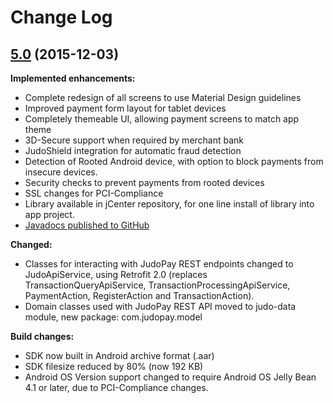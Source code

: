 # Change Log

## [5.0](https://github.com/judopay/Judo-Android/tree/5.0) (2015-12-03)

**Implemented enhancements:**
- Complete redesign of all screens to use Material Design guidelines
- Improved payment form layout for tablet devices
- Completely themeable UI, allowing payment screens to match app theme
- 3D-Secure support when required by merchant bank
- JudoShield integration for automatic fraud detection
- Detection of Rooted Android device, with option to block payments from insecure devices.
- Security checks to prevent payments from rooted devices
- SSL changes for PCI-Compliance
- Library available in jCenter repository, for one line install of library into app project.
- [Javadocs published to GitHub](http://judopay.github.io/Judo-Android/)

**Changed:**
- Classes for interacting with JudoPay REST endpoints changed to JudoApiService, using Retrofit 2.0 (replaces TransactionQueryApiService, TransactionProcessingApiService, PaymentAction, RegisterAction and TransactionAction).
- Domain classes used with JudoPay REST API moved to judo-data module, new package: com.judopay.model

**Build changes:**
- SDK now built in Android archive format (.aar)
- SDK filesize reduced by 80% (now 192 KB)
- Android OS Version support changed to require Android OS Jelly Bean 4.1 or later, due to PCI-Compliance changes.
